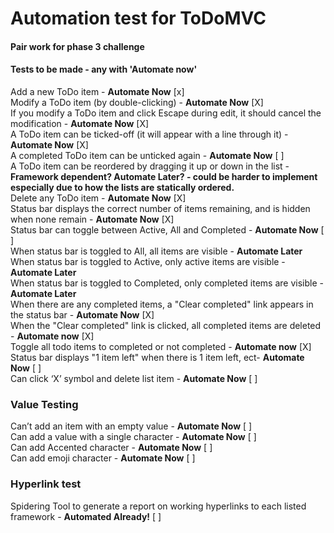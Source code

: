 # Automation test for ToDoMVC
#### Pair work for phase 3 challenge

#### Tests to be made - any with 'Automate now'
Add a new ToDo item - **Automate Now** [x]
<br>Modify a ToDo item (by double-clicking) - **Automate Now** [X]
<br>If you modify a ToDo item and click Escape during edit, it should cancel the modification - **Automate Now** [X]
<br>A ToDo item can be ticked-off (it will appear with a line through it) - **Automate Now** [X]
<br>A completed ToDo item can be unticked again - **Automate Now** [ ]
<br>A ToDo item can be reordered by dragging it up or down in the list - **Framework dependent? Automate Later? - could be harder to implement especially due to how the lists are statically ordered.**
<br>Delete any ToDo item - **Automate Now** [X]
<br>Status bar displays the correct number of items remaining, and is hidden when none remain - **Automate Now** [X]
<br>Status bar can toggle between Active, All and Completed - **Automate Now** [ ]
<br>When status bar is toggled to All, all items are visible - **Automate Later**
<br>When status bar is toggled to Active, only active items are visible - **Automate Later**
<br>When status bar is toggled to Completed, only completed items are visible - **Automate Later**
<br>When there are any completed items, a "Clear completed" link appears in the status bar - **Automate Now** [X]
<br>When the "Clear completed" link is clicked, all completed items are deleted - **Automate now** [X]
<br>Toggle all todo items to completed or not completed - **Automate now** [X]
<br>Status bar displays "1 item left" when there is 1 item left, ect- **Automate Now** [ ]
<br>Can click ‘X’ symbol and delete list item - **Automate Now** [ ]
### **Value Testing**

Can’t add an item with an empty value - **Automate Now** [ ]
<br>Can add a value with a single character - **Automate Now** [ ]
<br>Can add Accented character - **Automate Now** [ ]
<br>Can add emoji character - **Automate Now** [ ]

### **Hyperlink test**

Spidering Tool to generate a report on working hyperlinks to each listed framework - **Automated Already!** [ ]
